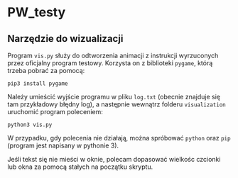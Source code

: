 # PW_testy
## Narzędzie do wizualizacji
Program `vis.py` służy do odtworzenia animacji z instrukcji wyrzuconych przez oficjalny program testowy. Korzysta on z biblioteki `pygame`, którą trzeba pobrać za pomocą:

```pip3 install pygame```

Należy umieścić wyjście programu w pliku `log.txt` (obecnie znajduje się tam przykładowy błędny log), a następnie wewnątrz folderu `visualization` uruchomić program poleceniem:

```python3 vis.py```

W przypadku, gdy polecenia nie działają, można spróbować `python` oraz `pip` (program jest napisany w pythonie 3).

Jeśli tekst się nie mieści w oknie, polecam dopasować wielkośc czcionki lub okna za pomocą stałych na początku skryptu.